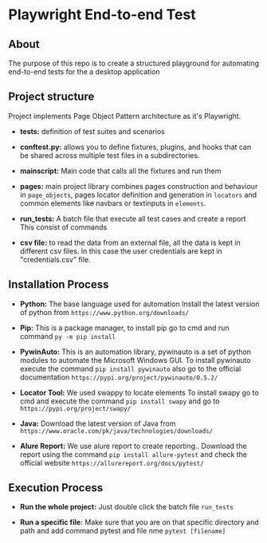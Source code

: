 # Playwright End-to-end Test

## About

The purpose of this repo is to create a structured playground for automating end-to-end tests for the a desktop application

## Project structure

Project implements Page Object Pattern architecture as it's Playwright.

* **tests:** definition of test suites and scenarios

* **conftest.py:** allows you to define fixtures, plugins, and hooks that can be shared across multiple test files in a
  subdirectories.

* **mainscript:** Main code that calls all the fixtures and run them

* **pages:** main project library combines pages construction and behaviour in `page_objects`, pages locator
  definition and generation in `locators` and common elements like navbars or textinputs in `elements`.

* **run_tests:** A batch file that execute all test cases and create a report This consist of commands

* **csv file:** to read the data from an external file, all the data is kept in different csv files. In this case the user credentials are kept in "credentials.csv" file.

## Installation Process

* **Python:** The base language used for automation Install the latest version of python from `https://www.python.org/downloads/`

* **Pip:** This is a package manager, to install pip go to cmd and run command `py -m pip install`

* **PywinAuto:** This is an automation library, pywinauto is a set of python modules to automate the Microsoft Windows GUI.  To install pywinauto execute the command `pip install pywinauto` also go to the official documentation `https://pypi.org/project/pywinauto/0.5.2/`

* **Locator Tool:** We used swappy to locate elements To install swapy  go to cmd and execute the command `pip install swapy` and go to `https://pypi.org/project/swapy/`

* **Java:** Download the latest version of Java from `https://www.oracle.com/pk/java/technologies/downloads/`

* **Alure Report:** We use alure report to create reporting.. Download the report using the command `pip install allure-pytest` and check the official website `https://allurereport.org/docs/pytest/`

## Execution Process

* **Run the whole project:** Just double click the batch file `run_tests` 

* **Run a specific file:** Make sure that you are on that specific directory and path and add command pytest and file nme `pytest [filename]`